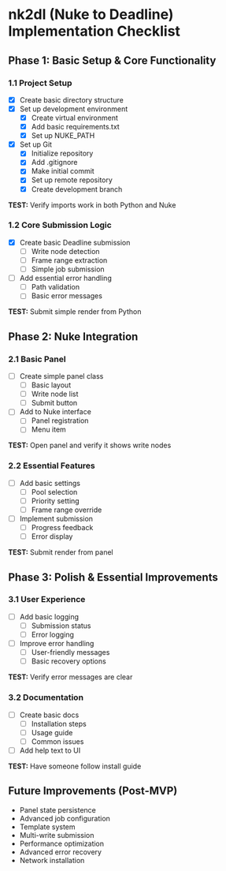 # nk2dl (Nuke to Deadline) Implementation Checklist

## Phase 1: Basic Setup & Core Functionality

### 1.1 Project Setup
- [X] Create basic directory structure
- [X] Set up development environment
  - [X] Create virtual environment
  - [X] Add basic requirements.txt
  - [X] Set up NUKE_PATH
- [X] Set up Git
  - [X] Initialize repository
  - [X] Add .gitignore
  - [X] Make initial commit
  - [X] Set up remote repository
  - [X] Create development branch

**TEST:** Verify imports work in both Python and Nuke

### 1.2 Core Submission Logic
- [X] Create basic Deadline submission
  - [ ] Write node detection
  - [ ] Frame range extraction
  - [ ] Simple job submission
- [ ] Add essential error handling
  - [ ] Path validation
  - [ ] Basic error messages

**TEST:** Submit simple render from Python

## Phase 2: Nuke Integration

### 2.1 Basic Panel
- [ ] Create simple panel class
  - [ ] Basic layout
  - [ ] Write node list
  - [ ] Submit button
- [ ] Add to Nuke interface
  - [ ] Panel registration
  - [ ] Menu item

**TEST:** Open panel and verify it shows write nodes

### 2.2 Essential Features
- [ ] Add basic settings
  - [ ] Pool selection
  - [ ] Priority setting
  - [ ] Frame range override
- [ ] Implement submission
  - [ ] Progress feedback
  - [ ] Error display

**TEST:** Submit render from panel

## Phase 3: Polish & Essential Improvements

### 3.1 User Experience
- [ ] Add basic logging
  - [ ] Submission status
  - [ ] Error logging
- [ ] Improve error handling
  - [ ] User-friendly messages
  - [ ] Basic recovery options

**TEST:** Verify error messages are clear

### 3.2 Documentation
- [ ] Create basic docs
  - [ ] Installation steps
  - [ ] Usage guide
  - [ ] Common issues
- [ ] Add help text to UI

**TEST:** Have someone follow install guide

## Future Improvements (Post-MVP)
- Panel state persistence
- Advanced job configuration
- Template system
- Multi-write submission
- Performance optimization
- Advanced error recovery
- Network installation 